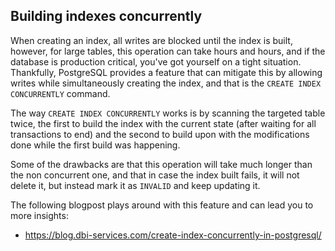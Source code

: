 ## Building indexes concurrently

When creating an index, all writes are blocked until the index is built, however, for large tables, this operation can take hours and hours, and if the database is production critical, you've got yourself on a tight situation. Thankfully, PostgreSQL provides a feature that can mitigate this by allowing writes while simultaneously creating the index, and that is the `CREATE INDEX CONCURRENTLY` command.

The way `CREATE INDEX CONCURRENTLY` works is by scanning the targeted table twice, the first to build the index with the current state (after waiting for all transactions to end) and the second to build upon with the modifications done while the first build was happening.

Some of the drawbacks are that this operation will take much longer than the non concurrent one, and that in case the index built fails, it will not delete it, but instead mark it as `INVALID` and keep updating it.

The following blogpost plays around with this feature and can lead you to more insights:
- https://blog.dbi-services.com/create-index-concurrently-in-postgresql/
